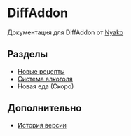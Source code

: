 # DiffAddon

Документация для DiffAddon от [Nyako](https://github.com/Hell13Cat)

## Разделы

- [Новые рецепты](https://nyako.icu/Minecraft-Behavior-MW/newrec)
- [Система алкоголя](https://nyako.icu/Minecraft-Behavior-MW/alko)
- Новая еда (Скоро)

## Дополнительно

- [История версии](https://nyako.icu/Minecraft-Behavior-MW/version)